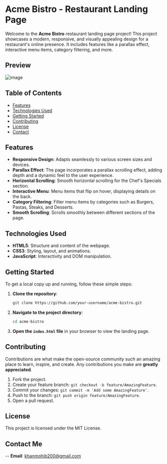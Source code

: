 # Acme Bistro - Restaurant Landing Page

Welcome to the **Acme Bistro** restaurant landing page project! This project showcases a modern, responsive, and visually appealing design for a restaurant's online presence. It includes features like a parallax effect, interactive menu items, category filtering, and more.
## Preview
![image](https://github.com/user-attachments/assets/f44a5d5c-3a05-4fff-b1d7-c6fbefea7388)

## Table of Contents

- [Features](#features)
- [Technologies Used](#technologies-used)
- [Getting Started](#getting-started)
- [Contributing](#contributing)
- [License](#license)
- [Contact](#contact-me)

## Features

- **Responsive Design**: Adapts seamlessly to various screen sizes and devices.
- **Parallax Effect**: The page incorporates a parallax scrolling effect, adding depth and a dynamic feel to the user experience.
- **Horizontal Scrolling**: Smooth horizontal scrolling for the Chef's Specials section.
- **Interactive Menu**: Menu items that flip on hover, displaying details on the back.
- **Category Filtering**: Filter menu items by categories such as Burgers, Pastas, Steaks, and Desserts.
- **Smooth Scrolling**: Scrolls smoothly between different sections of the page.

## Technologies Used

- **HTML5**: Structure and content of the webpage.
- **CSS3**: Styling, layout, and animations.
- **JavaScript**: Interactivity and DOM manipulation.

## Getting Started

To get a local copy up and running, follow these simple steps:

1. **Clone the repository**:
   ```bash
   git clone https://github.com/your-username/acme-bistro.git
   ```
2. **Navigate to the project directory**:
   ```bash
   cd acme-bistro
   ```
3. **Open the `index.html` file** in your browser to view the landing page.

## Contributing

Contributions are what make the open-source community such an amazing place to learn, inspire, and create. Any contributions you make are **greatly appreciated**.

1. Fork the project.
2. Create your feature branch: `git checkout -b feature/AmazingFeature`.
3. Commit your changes: `git commit -m 'Add some AmazingFeature'`.
4. Push to the branch: `git push origin feature/AmazingFeature`.
5. Open a pull request.

## License

This project is licensed under the MIT License.
## Contact Me
-- **Email**: khanmohib200@gmail.com
